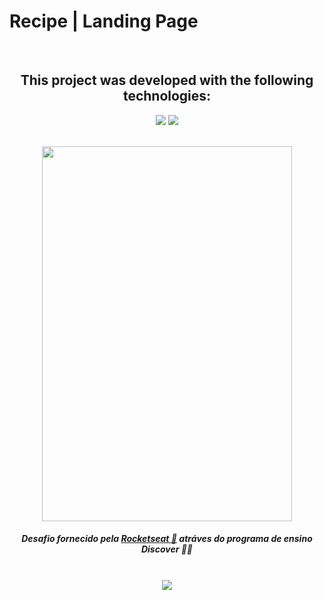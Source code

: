 # Recipe | Landing Page
<div align="center"><br>
  <h2>This project was developed with the following technologies:</h2>
<img src="https://img.shields.io/badge/html5-%23E34F26.svg?style=for-the-badge&logo=html5&logoColor=white"/>
<img src="https://img.shields.io/badge/css3-%231572B6.svg?style=for-the-badge&logo=css3&logoColor=white"/>
  
<br><img src="https://repository-images.githubusercontent.com/648839571/6d293e2f-ab42-441a-a11b-7565fdfb6379" width="400px" height="600px"><br>
  <h5>Desafio fornecido pela <a href="https://www.rocketseat.com.br/" target="_blank">Rocketseat 🚀</a> atráves do programa de ensino Discover 👨‍💻</h5>
<br><img src="http://img.shields.io/static/v1?label=STATUS&message=CONCLUIDO%20COM%20SUCESSO&color=GREEN&style=for-the-badge"/><br>
